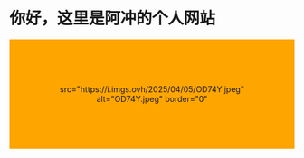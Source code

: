 
</head>
<body>
    <h1>你好，这里是阿冲的个人网站</h1>
    <div style="
        background-color:#FFA500;
        text-align:center;
        padding:40px;
    ">
    <div style="
        background-color:#FFA500;
        text-align:center;
        padding:40px;
    ">
        <img>src="https://i.imgs.ovh/2025/04/05/OD74Y.jpeg" alt="OD74Y.jpeg" border="0" </img>
    </div>
</body>
</html>
